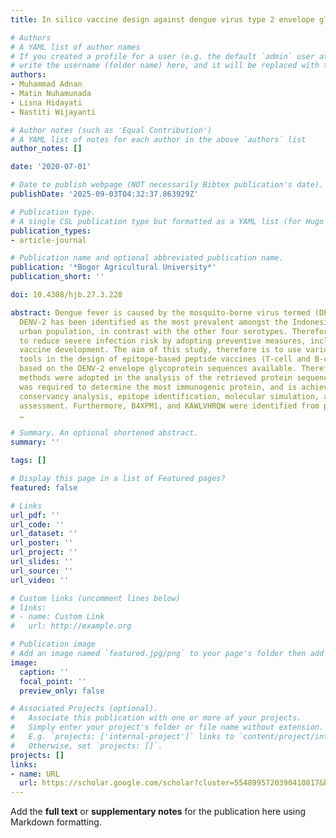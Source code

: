 ```yaml
---
title: In silico vaccine design against dengue virus type 2 envelope glycoprotein

# Authors
# A YAML list of author names
# If you created a profile for a user (e.g. the default `admin` user at `content/authors/admin/`), 
# write the username (folder name) here, and it will be replaced with their full name and linked to their profile.
authors:
- Muhammad Adnan
- Matin Nuhamunada
- Lisna Hidayati
- Nastiti Wijayanti

# Author notes (such as 'Equal Contribution')
# A YAML list of notes for each author in the above `authors` list
author_notes: []

date: '2020-07-01'

# Date to publish webpage (NOT necessarily Bibtex publication's date).
publishDate: '2025-09-03T04:32:37.863929Z'

# Publication type.
# A single CSL publication type but formatted as a YAML list (for Hugo requirements).
publication_types:
- article-journal

# Publication name and optional abbreviated publication name.
publication: '*Bogor Agricultural University*'
publication_short: ''

doi: 10.4308/hjb.27.3.228

abstract: Dengue fever is caused by the mosquito-borne virus termed (DENV). However,
  DENV-2 has been identified as the most prevalent amongst the Indonesian pediatric
  urban population, in contrast with the other four serotypes. Therefore, it is important
  to reduce severe infection risk by adopting preventive measures, including through
  vaccine development. The aim of this study, therefore is to use various in silico
  tools in the design of epitope-based peptide vaccines (T-cell and B-cell types),
  based on the DENV-2 envelope glycoprotein sequences available. Therefore, in silico
  methods were adopted in the analysis of the retrieved protein sequences. This technique
  was required to determine the most immunogenic protein, and is achieved through
  conservancy analysis, epitope identification, molecular simulation, and allergenicity
  assessment. Furthermore, B4XPM1, and KAWLVHRQW were identified from positions 204
  …

# Summary. An optional shortened abstract.
summary: ''

tags: []

# Display this page in a list of Featured pages?
featured: false

# Links
url_pdf: ''
url_code: ''
url_dataset: ''
url_poster: ''
url_project: ''
url_slides: ''
url_source: ''
url_video: ''

# Custom links (uncomment lines below)
# links:
# - name: Custom Link
#   url: http://example.org

# Publication image
# Add an image named `featured.jpg/png` to your page's folder then add a caption below.
image:
  caption: ''
  focal_point: ''
  preview_only: false

# Associated Projects (optional).
#   Associate this publication with one or more of your projects.
#   Simply enter your project's folder or file name without extension.
#   E.g. `projects: ['internal-project']` links to `content/project/internal-project/index.md`.
#   Otherwise, set `projects: []`.
projects: []
links:
- name: URL
  url: https://scholar.google.com/scholar?cluster=5548995720390410817&hl=en&oi=scholarr
---
```


Add the **full text** or **supplementary notes** for the publication here using Markdown formatting.
